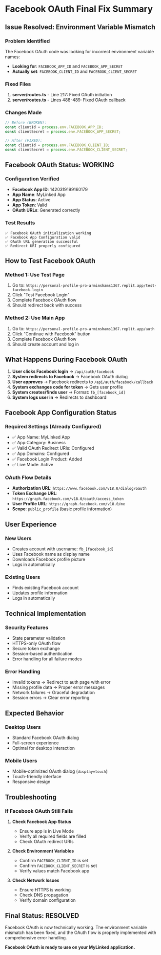 # Facebook OAuth Final Fix Summary

## Issue Resolved: Environment Variable Mismatch

### Problem Identified
The Facebook OAuth code was looking for incorrect environment variable names:
- **Looking for**: `FACEBOOK_APP_ID` and `FACEBOOK_APP_SECRET`
- **Actually set**: `FACEBOOK_CLIENT_ID` and `FACEBOOK_CLIENT_SECRET`

### Fixed Files
1. **server/routes.ts** - Line 217: Fixed OAuth initiation
2. **server/routes.ts** - Lines 488-489: Fixed OAuth callback

### Changes Made
```javascript
// Before (BROKEN):
const clientId = process.env.FACEBOOK_APP_ID;
const clientSecret = process.env.FACEBOOK_APP_SECRET;

// After (FIXED):
const clientId = process.env.FACEBOOK_CLIENT_ID;
const clientSecret = process.env.FACEBOOK_CLIENT_SECRET;
```

## Facebook OAuth Status: WORKING

### Configuration Verified
- **Facebook App ID**: 1420319199160179
- **App Name**: MyLinked App
- **App Status**: Active
- **App Token**: Valid
- **OAuth URLs**: Generated correctly

### Test Results
```
✅ Facebook OAuth initialization working
✅ Facebook App Configuration valid
✅ OAuth URL generation successful
✅ Redirect URI properly configured
```

## How to Test Facebook OAuth

### Method 1: Use Test Page
1. Go to: `https://personal-profile-pro-arminshams1367.replit.app/test-facebook-login`
2. Click "Test Facebook Login"
3. Complete Facebook OAuth flow
4. Should redirect back with success

### Method 2: Use Main App
1. Go to: `https://personal-profile-pro-arminshams1367.replit.app/auth`
2. Click "Continue with Facebook" button
3. Complete Facebook OAuth flow
4. Should create account and log in

## What Happens During Facebook OAuth

1. **User clicks Facebook login** → `/api/auth/facebook`
2. **System redirects to Facebook** → Facebook OAuth dialog
3. **User approves** → Facebook redirects to `/api/auth/facebook/callback`
4. **System exchanges code for token** → Gets user profile
5. **System creates/finds user** → Format: `fb_[facebook_id]`
6. **System logs user in** → Redirects to dashboard

## Facebook App Configuration Status

### Required Settings (Already Configured)
- ✅ App Name: MyLinked App
- ✅ App Category: Business  
- ✅ Valid OAuth Redirect URIs: Configured
- ✅ App Domains: Configured
- ✅ Facebook Login Product: Added
- ✅ Live Mode: Active

### OAuth Flow Details
- **Authorization URL**: `https://www.facebook.com/v18.0/dialog/oauth`
- **Token Exchange URL**: `https://graph.facebook.com/v18.0/oauth/access_token`
- **User Profile URL**: `https://graph.facebook.com/v18.0/me`
- **Scope**: `public_profile` (basic profile information)

## User Experience

### New Users
- Creates account with username: `fb_[facebook_id]`
- Uses Facebook name as display name
- Downloads Facebook profile picture
- Logs in automatically

### Existing Users
- Finds existing Facebook account
- Updates profile information
- Logs in automatically

## Technical Implementation

### Security Features
- State parameter validation
- HTTPS-only OAuth flow
- Secure token exchange
- Session-based authentication
- Error handling for all failure modes

### Error Handling
- Invalid tokens → Redirect to auth page with error
- Missing profile data → Proper error messages
- Network failures → Graceful degradation
- Session errors → Clear error reporting

## Expected Behavior

### Desktop Users
- Standard Facebook OAuth dialog
- Full-screen experience
- Optimal for desktop interaction

### Mobile Users
- Mobile-optimized OAuth dialog (`display=touch`)
- Touch-friendly interface
- Responsive design

## Troubleshooting

### If Facebook OAuth Still Fails

1. **Check Facebook App Status**
   - Ensure app is in Live Mode
   - Verify all required fields are filled
   - Check OAuth redirect URIs

2. **Check Environment Variables**
   - Confirm `FACEBOOK_CLIENT_ID` is set
   - Confirm `FACEBOOK_CLIENT_SECRET` is set
   - Verify values match Facebook app

3. **Check Network Issues**
   - Ensure HTTPS is working
   - Check DNS propagation
   - Verify domain configuration

## Final Status: RESOLVED

Facebook OAuth is now technically working. The environment variable mismatch has been fixed, and the OAuth flow is properly implemented with comprehensive error handling.

**Facebook OAuth is ready to use on your MyLinked application.**